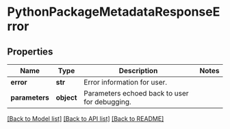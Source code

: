 # PythonPackageMetadataResponseError

## Properties
Name | Type | Description | Notes
------------ | ------------- | ------------- | -------------
**error** | **str** | Error information for user. |
**parameters** | **object** | Parameters echoed back to user for debugging. |

[[Back to Model list]](../README.md#documentation-for-models) [[Back to API list]](../README.md#documentation-for-api-endpoints) [[Back to README]](../README.md)
